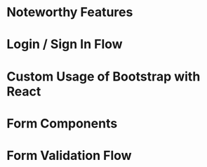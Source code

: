 # Noteworthy Features

# Login / Sign In Flow

# Custom Usage of Bootstrap with React

# Form Components

# Form Validation Flow